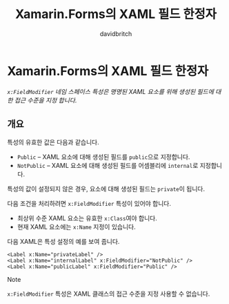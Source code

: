 ﻿---
title: Xamarin.Forms의 XAML 필드 한정자
description: x:Fieldmodifier 네임 스페이스 특성은 명명된 XAML 요소를 위해 생성된 필드에 대한 접근 수준을 지정합니다.
ms.prod: xamarin
ms.assetid: 12357CE0-3C11-4B62-947F-72DB6DFC23A2
ms.technology: xamarin-forms
author: davidbritch
ms.author: dabritch
ms.date: 06/18/2018
ms.openlocfilehash: 8be56524ec1c5331f30418fcc29a4bd2c26ccde1
ms.sourcegitcommit: 7a89735aed9ddf89c855fd33928915d72da40c2d
ms.translationtype: MT
ms.contentlocale: ko-KR
ms.lasthandoff: 06/19/2018
ms.locfileid: "36209512"
---
# <a name="xaml-field-modifiers-in-xamarinforms"></a>Xamarin.Forms의 XAML 필드 한정자

_`x:FieldModifier` 네임 스페이스 특성은 명명된 XAML 요소를 위해 생성된 필드에 대한 접근 수준을 지정 합니다._

## <a name="overview"></a>개요

특성의 유효한 값은 다음과 같습니다.

- `Public` – XAML 요소에 대해 생성된 필드를 `public`으로 지정합니다.
- `NotPublic` – XAML 요소에 대해 생성된 필드를 어셈블리에 `internal`로 지정합니다.

특성의 값이 설정되지 않은 경우, 요소에 대해 생성된 필드는 `private`이 됩니다.

다음 조건을 처리하려면 `x:FieldModifier` 특성이 있어야 합니다.

- 최상위 수준 XAML 요소는 유효한 `x:Class`여야 합니다.
- 현재 XAML 요소에는 `x:Name` 지정이 있습니다.

다음 XAML은 특성 설정의 예를 보여 줍니다.

```xaml
<Label x:Name="privateLabel" />
<Label x:Name="internalLabel" x:FieldModifier="NotPublic" />
<Label x:Name="publicLabel" x:FieldModifier="Public" />
```

> [!NOTE]
> `x:FieldModifier` 특성은 XAML 클래스의 접근 수준을 지정 사용할 수 없습니다.
